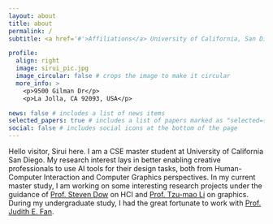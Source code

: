 ```yaml
---
layout: about
title: about
permalink: /
subtitle: <a href='#'>Affiliations</a> University of California, San Diego

profile:
  align: right
  image: sirui_pic.jpg
  image_circular: false # crops the image to make it circular
  more_info: >
    <p>9500 Gilman Dr</p>
    <p>La Jolla, CA 92093, USA</p>

news: false # includes a list of news items
selected_papers: true # includes a list of papers marked as "selected={true}"
social: false # includes social icons at the bottom of the page
---
```


Hello visitor, Sirui here. I am a CSE master student at University of California San Diego. My research interest lays in better enabling creative professionals to use AI tools for their design tasks, both from Human-Computer Interaction and Computer Graphics perspectives. In my current master study, I am working on some interesting research projects under the guidance of [Prof. Steven Dow](https://spdow.ucsd.edu/) on HCI and [Prof. Tzu-mao Li](https://cseweb.ucsd.edu/~tzli/) on graphics. During my undergraduate study, I had the great fortunate to work with [Prof. Judith E. Fan](https://profiles.stanford.edu/judith-fan).

